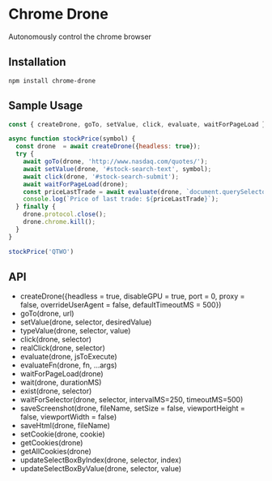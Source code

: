 # Chrome Drone

Autonomously control the chrome browser

## Installation

`npm install chrome-drone`

## Sample Usage

``` js
const { createDrone, goTo, setValue, click, evaluate, waitForPageLoad } = require('chrome-drone');

async function stockPrice(symbol) {
  const drone  = await createDrone({headless: true});
  try {
    await goTo(drone, 'http://www.nasdaq.com/quotes/');
    await setValue(drone, '#stock-search-text', symbol);
    await click(drone, '#stock-search-submit');
    await waitForPageLoad(drone);
    const priceLastTrade = await evaluate(drone, `document.querySelector('#qwidget_lastsale').innerText`);
    console.log(`Price of last trade: ${priceLastTrade}`);
  } finally {
    drone.protocol.close();
    drone.chrome.kill();
  }
}

stockPrice('QTWO')
```

## API

- createDrone({headless = true, disableGPU = true, port = 0, proxy = false, overrideUserAgent = false, defaultTimeoutMS = 500})
- goTo(drone, url)
- setValue(drone, selector, desiredValue)
- typeValue(drone, selector, value)
- click(drone, selector)
- realClick(drone, selector)
- evaluate(drone, jsToExecute)
- evaluateFn(drone, fn, ...args)
- waitForPageLoad(drone)
- wait(drone, durationMS)
- exist(drone, selector)
- waitForSelector(drone, selector, intervalMS=250, timeoutMS=500)
- saveScreenshot(drone, fileName, setSize = false, viewportHeight = false, viewportWidth = false)
- saveHtml(drone, fileName)
- setCookie(drone, cookie)
- getCookies(drone)
- getAllCookies(drone)
- updateSelectBoxByIndex(drone, selector, index)
- updateSelectBoxByValue(drone, selector, value)
